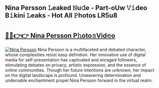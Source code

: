 ## Nina Persson 𝙻eaked 𝙽u𝚍e - Part-oUw 𝚅𝚒deo B𝚒kini 𝙻eaks - Hot All 𝙿hotos LR5u8

# <h2><a href="http://ld3zrd.urlbe.top/?page=Nina+Persson">🔗🔗👉👉 Nina Persson P𝚑oto𝚜Vid𝚎o</a></h2>

[![Nina Persson](https://i.imgur.com/eBuTRDB.gif)](http://ld3zrd.urlbe.top/?page=Nina+Persson)
Nina Persson is a multifaceted and debated character, whose complexities resist easy definition. Her innovative use of digital media for self-presentation has captivated and enraged followers, stimulating debates on privacy, artistic expression, and the essence of online communities. Though her future intentions are unknown, her impact on the digital landscape is profound. Unwavering determination and undeniable enchantment propel Nina Persson forward in the virtual realm.
